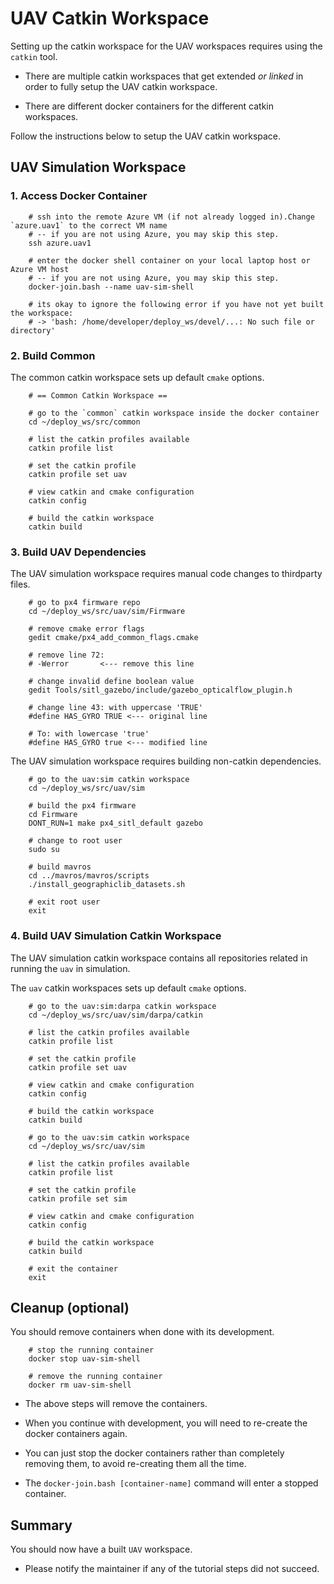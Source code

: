 # UAV Catkin Workspace

Setting up the catkin workspace for the UAV workspaces requires using the `catkin` tool.

- There are multiple catkin workspaces that get extended *or linked* in order to fully setup the UAV catkin workspace.

- There are different docker containers for the different catkin workspaces.

Follow the instructions below to setup the UAV catkin workspace.

## UAV Simulation Workspace

### 1. Access Docker Container

        # ssh into the remote Azure VM (if not already logged in).Change `azure.uav1` to the correct VM name 
        # -- if you are not using Azure, you may skip this step.
        ssh azure.uav1

        # enter the docker shell container on your local laptop host or Azure VM host
        # -- if you are not using Azure, you may skip this step.
        docker-join.bash --name uav-sim-shell

        # its okay to ignore the following error if you have not yet built the workspace:
        # -> 'bash: /home/developer/deploy_ws/devel/...: No such file or directory'

### 2. Build Common

The common catkin workspace sets up default `cmake` options.

        # == Common Catkin Workspace ==

        # go to the `common` catkin workspace inside the docker container
        cd ~/deploy_ws/src/common

        # list the catkin profiles available
        catkin profile list

        # set the catkin profile
        catkin profile set uav

        # view catkin and cmake configuration
        catkin config

        # build the catkin workspace
        catkin build

### 3. Build UAV Dependencies

The UAV simulation workspace requires manual code changes to thirdparty files.

        # go to px4 firmware repo
        cd ~/deploy_ws/src/uav/sim/Firmware

        # remove cmake error flags
        gedit cmake/px4_add_common_flags.cmake

        # remove line 72:
        # -Werror       <--- remove this line

        # change invalid define boolean value
        gedit Tools/sitl_gazebo/include/gazebo_opticalflow_plugin.h

        # change line 43: with uppercase 'TRUE'
        #define HAS_GYRO TRUE <--- original line

        # To: with lowercase 'true'
        #define HAS_GYRO true <--- modified line

The UAV simulation workspace requires building non-catkin dependencies.

        # go to the uav:sim catkin workspace
        cd ~/deploy_ws/src/uav/sim

        # build the px4 firmware
        cd Firmware
        DONT_RUN=1 make px4_sitl_default gazebo

        # change to root user
        sudo su

        # build mavros
        cd ../mavros/mavros/scripts
        ./install_geographiclib_datasets.sh

        # exit root user
        exit

### 4. Build UAV Simulation Catkin Workspace

The UAV simulation catkin workspace contains all repositories related in running the `uav` in simulation.

The `uav` catkin workspaces sets up default `cmake` options.

        # go to the uav:sim:darpa catkin workspace
        cd ~/deploy_ws/src/uav/sim/darpa/catkin

        # list the catkin profiles available
        catkin profile list

        # set the catkin profile
        catkin profile set uav

        # view catkin and cmake configuration
        catkin config

        # build the catkin workspace
        catkin build

        # go to the uav:sim catkin workspace
        cd ~/deploy_ws/src/uav/sim

        # list the catkin profiles available
        catkin profile list

        # set the catkin profile
        catkin profile set sim

        # view catkin and cmake configuration
        catkin config

        # build the catkin workspace
        catkin build

        # exit the container
        exit

## Cleanup (optional)

You should remove containers when done with its development.

        # stop the running container
        docker stop uav-sim-shell

        # remove the running container
        docker rm uav-sim-shell

- The above steps will remove the containers.

- When you continue with development, you will need to re-create the docker containers again.

- You can just stop the docker containers rather than completely removing them, to avoid re-creating them all the time.

- The `docker-join.bash [container-name]` command will enter a stopped container.

## Summary

You should now have a built `UAV` workspace.

- Please notify the maintainer if any of the tutorial steps did not succeed.
